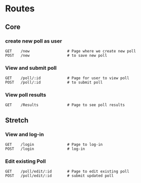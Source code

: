 # Routes

  ## Core

  ### create new poll as user
    GET    /new                 # Page where we create new poll 
    POST   /new                 # to save new poll
  ### View and submit poll
    GET    /poll/:id            # Page for user to view poll
    POST   /poll/:id            # to submit poll
  ### View poll results
    GET    /Results             # Page to see poll results



  ## Stretch

  ### View and log-in
    GET    /login               # Page to log-in
    POST   /login               # log-in
  ### Edit existing Poll
    GET    /poll/edit/:id       # Page to edit existing poll
    POST   /poll/edit/:id       # submit updated poll
